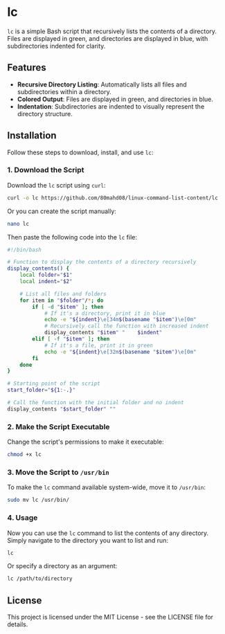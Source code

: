 
# lc

`lc` is a simple Bash script that recursively lists the contents of a directory. Files are displayed in green, and directories are displayed in blue, with subdirectories indented for clarity.

## Features

- **Recursive Directory Listing**: Automatically lists all files and subdirectories within a directory.
- **Colored Output**: Files are displayed in green, and directories in blue.
- **Indentation**: Subdirectories are indented to visually represent the directory structure.

## Installation

Follow these steps to download, install, and use `lc`:

### 1. Download the Script

Download the `lc` script using `curl`:

```bash
curl -o lc https://github.com/80mahd08/linux-command-list-content/lc
```

Or you can create the script manually:

```bash
nano lc
```

Then paste the following code into the `lc` file:

```bash
#!/bin/bash

# Function to display the contents of a directory recursively
display_contents() {
    local folder="$1"
    local indent="$2"

    # List all files and folders
    for item in "$folder"/*; do
        if [ -d "$item" ]; then
            # If it's a directory, print it in blue
            echo -e "${indent}\e[34m$(basename "$item")\e[0m"
            # Recursively call the function with increased indent
            display_contents "$item" "    $indent"
        elif [ -f "$item" ]; then
            # If it's a file, print it in green
            echo -e "${indent}\e[32m$(basename "$item")\e[0m"
        fi
    done
}

# Starting point of the script
start_folder="${1:-.}"

# Call the function with the initial folder and no indent
display_contents "$start_folder" ""
```

### 2. Make the Script Executable

Change the script's permissions to make it executable:

```bash
chmod +x lc
```

### 3. Move the Script to `/usr/bin`

To make the `lc` command available system-wide, move it to `/usr/bin`:

```bash
sudo mv lc /usr/bin/
```

### 4. Usage

Now you can use the `lc` command to list the contents of any directory. Simply navigate to the directory you want to list and run:

```bash
lc
```

Or specify a directory as an argument:

```bash
lc /path/to/directory
```

## License

This project is licensed under the MIT License - see the LICENSE file for details.
